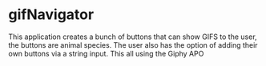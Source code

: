 # gifNavigator
This application creates a bunch of buttons that can show GIFS to the user, the buttons are animal species. The user also has the option of adding their own buttons via a string input. This all using the Giphy APO
